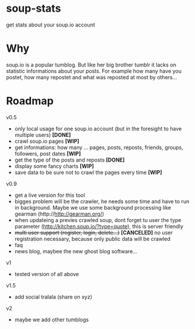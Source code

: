 soup-stats
==========

get stats about your soup.io account

Why
===
soup.io is a popular tumblog. But like her big brother tumblr it lacks on statistic informations about your posts.
For example how many have you postet, how many repostet and what was reposted at most by others...

Roadmap
======
v0.5
- only local usage for one soup.io account (but in the foresight to have multiple users) **[DONE]**
- crawl soup.io pages **[WIP]**
- get informations: how many ... pages, posts, reposts, friends, groups, followers, post dates **[WIP]**
- get the type of the posts and reposts **[DONE]**
- display some fancy charts **[WIP]**
- save data to be sure not to crawl the pages every time **[WIP]**

v0.9
- get a live version for this tool
- bigges problem will be the crawler, he needs some time and have to run in background. Maybe we use some background processing like gearman (http://http://gearman.org/)
- when updateing a previes crawled soup, dont forget tu user the type parameter (http://kitchen.soup.io/?type=quote), this is server friendly
- ~~multi user support (register, login, delete...)~~ **[CANCELED]** no user registration necessary, because only public data will be crawled
- faq
- news blog, maybee the new ghost blog software...

v1
- tested version of all above

v1.5
- add social tralala (share on xyz)

v2
- maybe we add other tumblogs
